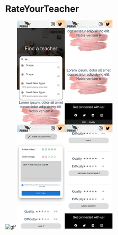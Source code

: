 # RateYourTeacher

<img width="200px"   src="./images/Profile-8.gif" title="gif"/> <img width="300px"  src="./images/merged-images.jpg" title="gif"/>
